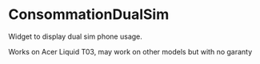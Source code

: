 # ConsommationDualSim
Widget to display dual sim phone usage.<P>

Works on Acer Liquid T03, may work on other models but with no garanty
